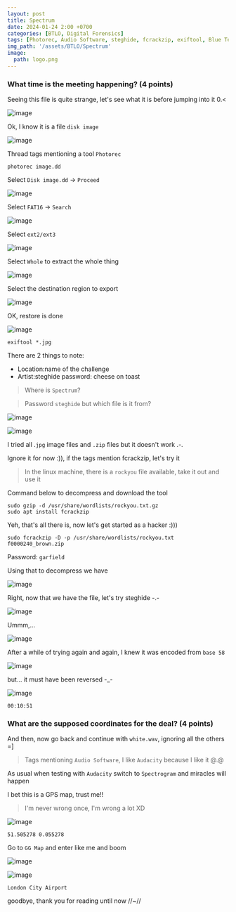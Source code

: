 ```yaml
---
layout: post
title: Spectrum 
date: 2024-01-24 2:00 +0700
categories: [BTLO, Digital Forensics]
tags: [Photorec, Audio Software, steghide, fcrackzip, exiftool, Blue Team, btlo, forensics]     # TAG names should always be lowercase
img_path: '/assets/BTLO/Spectrum'
image: 
  path: logo.png
--- 
```


### What time is the meeting happening? (4 points)

Seeing this file is quite strange, let's see what it is before jumping into it 0.<

![image](https://github.com/zs0b/zs0b.github.io/assets/118095276/6138d1bb-98e9-4165-a2a3-15cf679d37a3)

Ok, I know it is a file `disk image`

![image](https://github.com/zs0b/zs0b.github.io/assets/118095276/1e09ca92-e04a-458f-93d1-589e96d92b68)

Thread tags mentioning a tool `Photorec`

```Terminal
photorec image.dd 
```

Select `Disk image.dd` -> `Proceed`

![image](https://github.com/zs0b/zs0b.github.io/assets/118095276/4115055d-2082-4b64-95e3-1a1b13b177f0)

Select `FAT16` -> `Search`

![image](https://github.com/zs0b/zs0b.github.io/assets/118095276/8abb1791-79ab-4ab4-b31a-a5823a69d192)

Select `ext2/ext3`

![image](https://github.com/zs0b/zs0b.github.io/assets/118095276/569f289d-082e-4be1-88b4-c338ec8b3f7e)

Select `Whole` to extract the whole thing

![image](https://github.com/zs0b/zs0b.github.io/assets/118095276/96fc0eaa-ca0f-4074-8d6a-e1ab06280809)

Select the destination region to export

![image](https://github.com/zs0b/zs0b.github.io/assets/118095276/d19fbb96-cce0-4977-9df6-9a99d449b5ba)

OK, restore is done

![image](https://github.com/zs0b/zs0b.github.io/assets/118095276/3273d285-a9ad-4c1c-afc4-2c0f130a1974)

```Terminal
exiftool *.jpg
```

There are 2 things to note:
- Location:name of the challenge
- Artist:steghide password: cheese on toast
>Where is `Spectrum`?

>Password `steghide` but which file is it from?

![image](https://github.com/zs0b/zs0b.github.io/assets/118095276/9641aeb3-28c8-44e3-835e-f2da9b8b173d)

![image](https://github.com/zs0b/zs0b.github.io/assets/118095276/82cbcfd3-deb1-49d4-aed9-7a29719a7626)

I tried all .`jpg` image files and `.zip` files but it doesn't work .-.

Ignore it for now :)), if the tags mention fcrackzip, let's try it
> In the linux machine, there is a `rockyou` file available, take it out and use it

Command below to decompress and download the tool

```Terminal
sudo gzip -d /usr/share/wordlists/rockyou.txt.gz
sudo apt install fcrackzip
```
Yeh, that's all there is, now let's get started as a hacker :)))

```Terminal
sudo fcrackzip -D -p /usr/share/wordlists/rockyou.txt f0000240_brown.zip 
```
Password: `garfield`

Using that to decompress we have

![image](https://github.com/zs0b/zs0b.github.io/assets/118095276/ce7e525b-200c-48f6-a1f2-4ab56fe69cf7)

Right, now that we have the file, let's try steghide -.-

![image](https://github.com/zs0b/zs0b.github.io/assets/118095276/3270e694-ee35-41e1-a8a7-7b50280b9501)

Ummm,...

![image](https://github.com/zs0b/zs0b.github.io/assets/118095276/c7c4af8c-8396-4c0b-8f22-4098bfcc080f)

After a while of trying again and again, I knew it was encoded from `base 58`

![image](https://github.com/zs0b/zs0b.github.io/assets/118095276/6661a385-2364-462f-aec2-db0371353ff9)

but... it must have been reversed -_-

![image](https://github.com/zs0b/zs0b.github.io/assets/118095276/8cfb89c9-9738-4335-835e-8ef5d741e0f5)

`00:10:51`

### What are the supposed coordinates for the deal? (4 points)

And then, now go back and continue with `white.wav`, ignoring all the others =]
> Tags mentioning `Audio Software`, I like `Audacity` because I like it @.@

As usual when testing with `Audacity` switch to `Spectrogram` and miracles will happen

I bet this is a GPS map, trust me!!
> I'm never wrong once, I'm wrong a lot XD

![image](https://github.com/zs0b/zs0b.github.io/assets/118095276/ccd8cf77-5a89-4558-9f49-48aebb3a81eb)

`51.505278 0.055278`

Go to `GG Map` and enter like me and boom


![image](https://github.com/zs0b/zs0b.github.io/assets/118095276/2528225f-2457-4d22-84ea-c2dddd412a41)

![image](https://github.com/zs0b/zs0b.github.io/assets/118095276/a3b66f98-c88a-4575-b8f2-b450b1e066dd)

`London City Airport`

goodbye, thank you for reading until now //~//



























